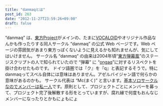```yaml
---
title: "danmaqとは"
post_id: 263
date: "2012-11-27T23:59:26+09:00"
draft: false
---
```



“danmaq” は、[東方Project](http://www16.big.or.jp/%7Ezun/html/game.html)がメインの、たまに[VOCALOID](http://www.vocaloid.com/)やオリジナル作品なんかも作ったりする同人サークル “danmaq” の公式 Web ページです。Web ページの雰囲気があまり東方っぽくないように見えるかも知れませんが、気にしてはいけません。 サークル名 “danmaq” の由来は2004年頃“[東方弾幕風](http://www.geocities.co.jp/SiliconValley-Oakland/9951/)”のステージスクリプトの人で知られていたので “弾幕” に “[ongaq](http://www.ongaq.com/)”に対するリスペクトを掛け合わせたものです。  ドイツ語圏では『ク』を『q』と表記するそうで。特にdanmaqってスペル自体には意味はありません。アゼルバイジャン語で何らかの意味があるのかも。 サークル代表は “Mc(まく)” と言います。[基本ソロサークルなのでメンバーは私一人](/tag/head)です。原則として、プロジェクトごとにメンバーを募って、プロジェクト完了後解散する形をとっていますが、腐れ縁で何度もおんなじメンバーになったりとかもにょもにょ
